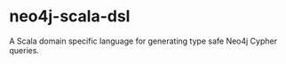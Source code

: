 neo4j-scala-dsl
===
A Scala domain specific language for generating type safe Neo4j Cypher queries.
